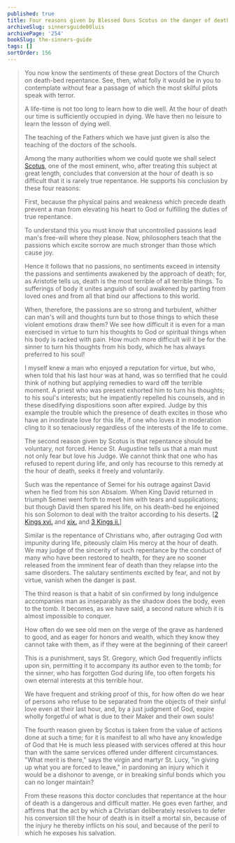 ```yaml
---
published: true
title: Four reasons given by Blessed Duns Scotus on the danger of deathbed conversions
archiveSlug: sinnersguide00luis
archivePage: '254'
bookSlug: the-sinners-guide
tags: []
sortOrder: 156
---
```


> You now know the sentiments of these great Doctors of the Church on death-bed repentance. See, then, what folly it would be in you to contemplate without fear a passage of which the most skilful pilots speak with terror.
> 
> A life-time is not too long to learn how to die well. At the hour of death our time is sufficiently occupied in dying. We have then no leisure to learn the lesson of dying well.
>
> The teaching of the Fathers which we have just given is also the teaching of the doctors of the schools.
> 
> Among the many authorities whom we could quote we shall select [Scotus](/movies/blessed-duns-scotus.html), one of the most eminent, who, after treating this subject at great length, concludes that conversion at the hour of death is so difficult that it is rarely true repentance. He supports his conclusion by these four reasons:
>
> First, because the physical pains and weakness which precede death prevent a man from elevating his heart to God or fulfilling the duties of true repentance.
> 
> To understand this you must know that uncontrolled passions lead man's free-will where they please. Now, philosophers teach that the passions which excite sorrow are much stronger than those which cause joy.
> 
> Hence it follows that no passions, no sentiments exceed in intensity the passions and sentiments awakened by the approach of death; for, as Aristotle tells us, death is the most terrible of all terrible things. To sufferings of body it unites anguish of soul awakened by parting from loved ones and from all that bind our affections to this world.
> 
> When, therefore, the passions are so strong and turbulent, whither can man's will and thoughts turn but to those things to which these violent emotions draw them? We see how difficult it is even for a man exercised in virtue to turn his thoughts to God or spiritual things when his body is racked with pain. How much more difficult will it be for the sinner to turn his thoughts from his body, which he has always preferred to his soul!
>
> I myself knew a man who enjoyed a reputation for virtue, but who, when told that his last hour was at hand, was so terrified that he could think of nothing but applying remedies to ward off the terrible moment. A priest who was present exhorted him to turn his thoughts; to his soul's interests; but he impatiently repelled his counsels, and in these disedifying dispositions soon after expired. Judge by this example the trouble which the presence of death excites in those who have an inordinate love for this life, if one who loves it in moderation cling to it so tenaciously regardless of the interests of the life to come.
>
> The second reason given by Scotus is that repentance should be voluntary, not forced. Hence St. Augustine tells us that a man must not only fear but love his Judge. We cannot think that one who has refused to repent during life, and only has recourse to this remedy at the hour of death, seeks it freely and voluntarily.
>
> Such was the repentance of Semei for his outrage against David when he fled from his son Absalom. When King David returned in triumph Semei went forth to meet him with tears and supplications; but though David then spared his life, on his death-bed he enjoined his son Solomon to deal with the traitor according to his deserts. [[2 Kings xvi.](https://www.biblegateway.com/passage/?search=2+Samuel+16&version=RSVCE) and [xix.](https://www.biblegateway.com/passage/?search=2+Samuel+19&version=RSVCE) and [3 Kings ii.](https://www.biblegateway.com/passage/?search=1+Kings+2&version=RSVCE)]
> 
> Similar is the repentance of Christians who, after outraging God with impunity during life, piteously claim His mercy at the hour of death. We may judge of the sincerity of such repentance by the conduct of many who have been restored to health, for they are no sooner released from the imminent fear of death than they relapse into the same disorders. The salutary sentiments excited by fear, and not by virtue, vanish when the danger is past.
>
> The third reason is that a habit of sin confirmed by long indulgence accompanies man as inseparably as the shadow does the body, even to the tomb. It becomes, as we have said, a second nature which it is almost impossible to conquer.
> 
> How often do we see old men on the verge of the grave as hardened to good, and as eager for honors and wealth, which they know they cannot take with them, as if they were at the beginning of their career!
>
> This is a punishment, says St. Gregory, which God frequently inflicts upon sin, permitting it to accompany its author even to the tomb; for the sinner, who has forgotten God during life, too often forgets his own eternal interests at this terrible hour.
> 
> We have frequent and striking proof of this, for how often do we hear of persons who refuse to be separated from the objects of their sinful love even at their last hour, and, by a just judgment of God, expire wholly forgetful of what is due to their Maker and their own souls!
>
> The fourth reason given by Scotus is taken from the value of actions done at such a time; for it is manifest to all who have any knowledge of God that He is much less pleased with services offered at this hour than with the same services offered under different circumstances. "What merit is there," says the virgin and martyr St. Lucy, "in giving up what you are forced to leave," in pardoning an injury which it would be a dishonor to avenge, or in breaking sinful bonds which you can no longer maintain?
>
> From these reasons this doctor concludes that repentance at the hour of death is a dangerous and difficult matter. He goes even farther, and affirms that the act by which a Christian deliberately resolves to defer his conversion till the hour of death is in itself a mortal sin, because of the injury he thereby inflicts on his soul, and because of the peril to which he exposes his salvation.
